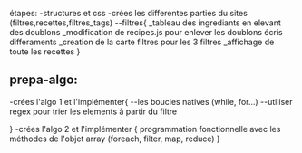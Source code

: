 <!-- projet 7 openclassrooms: Développez un algorithme de recherche en JavaScript -->
étapes:
-structures et css
-crées les differentes parties du sites (filtres,recettes,filtres_tags)
    --filtres{
        _tableau des ingrediants en elevant des doublons
        _modification de recipes.js pour enlever les doublons écris differaments
        _creation de la carte filtres pour les 3 filtres
        _affichage de toute les recettes
    } 

prepa-algo:
-
-crées l'algo 1 et l'implémenter{
    --les boucles natives (while, for...)
    --utiliser regex pour trier les elements à partir du filtre
    <!-- je ne suis pas sense trier les recettes depuis les inputes filtres  -->

}
-crées l'algo 2 et l'implémenter  {
    programmation fonctionnelle avec les méthodes de l'objet array (foreach, filter, map, reduce)
}


<!-- Où j'en suis: 
    --changer les sort() et index() pour des boucles natives
    --lors de la fermeture d'un tag l'interface doit se mettre à jour
    --lors de la creation d'un tag l'interface doit se mettre à jour 
        *ajouter rechercheAlgo class avec addevent au clique du tag*
    --mettre a jour les filtres lors de recherche principale
    --ajouter carte tag au click 
    --utilisation input_filtres sans dérouler afficher element correspondant
    --déroulement des filtres
    --algo recherche principale mettre à jour les filtres
    --plus ou moins fini le css 
-->

<!-- problèmes:
    -- la maj des filtres pour la recherche avec input principale ne fonctionne plus(ajout d'un container)/elle se mets à jour avec 1 temps de retard
        -x- solution recuperaction des elements restants avec un tab
    -- quand je déroule filtre et que je commence une recherche le filtre se    reenroule 
    --les cartes recettes on pas toutes les mêmes dimentions
    -- quand on reduit la taille de l'ecran le texte dépasse de la carte
-->
 
<!-- Question: 
    --est-ce que j'ai le droit de mettre des infos caché pour les utilisés en js après
    --est-ce que je peux utilisé index et sort pour trier mon tableau
-->

<!-- à ajouter
    algo pour trier à la place de sort()
        function triAlphabetique(mots) {
            for (let i = 1; i < mots.length; i++) {
                let motATrier = mots[i];
                let j = i - 1;
                while (j >= 0 && mots[j] > motATrier) {
                mots[j + 1] = mots[j];
                j--;
                }
                mots[j + 1] = motATrier;
            }
            return mots;
        }

    algo pour enlever les doublons à la place de filter()
        function enleverDoublons(mots) {
            let resultat = [];
            for (let i = 0; i < mots.length; i++) {
                if (!resultat.includes(mots[i])) {
                resultat.push(mots[i]);
                }
            }
            return resultat;
        }
 -->